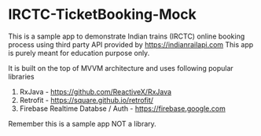 # IRCTC-TicketBooking-Mock
This is a sample app to demonstrate Indian trains (IRCTC) online booking process using third party API provided by https://indianrailapi.com
This app is purely meant for education purpose only.

It is built on the top of MVVM architecture and uses following popular libraries
1. RxJava - https://github.com/ReactiveX/RxJava
2. Retrofit - https://square.github.io/retrofit/
3. Firebase Realtime Databse / Auth - https://firebase.google.com

Remember this is a sample app NOT a library.
